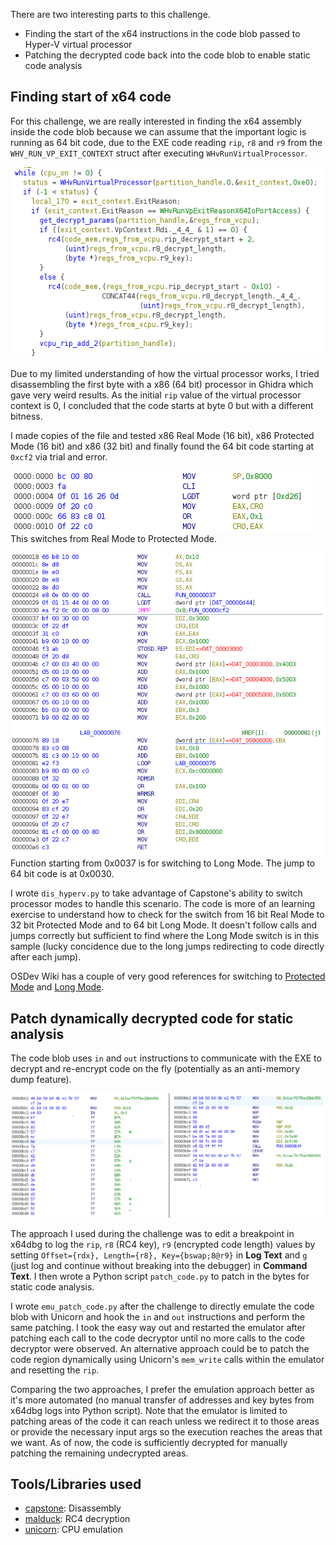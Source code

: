 There are two interesting parts to this challenge.

- Finding the start of the x64 instructions in the code blob passed to Hyper-V
virtual processor
- Patching the decrypted code back into the code blob to enable static code
  analysis

## Finding start of x64 code

For this challenge, we are really interested in finding the x64 assembly
inside the code blob because we can assume that the important logic is running as
64 bit code, due to the EXE code reading `rip`, `r8` and `r9` from the
`WHV_RUN_VP_EXIT_CONTEXT` struct after executing `WHvRunVirtualProcessor`.

![Reading values for decrypting code](img/ch12_01.png)

Due to my limited understanding of how the virtual processor works, I
tried disassembling the first byte with a x86 (64 bit) processor in Ghidra which
gave very weird results. As the initial `rip` value of the virtual processor
context is 0, I concluded that the code starts at byte 0 but with a different
bitness.

I made copies of the file and tested x86 Real Mode (16 bit), x86 Protected Mode
(16 bit) and x86 (32 bit) and finally found the 64 bit code starting at `0xcf2` via
trial and error.

![Protected Mode switch](img/ch12_02.png)
This switches from Real Mode to Protected Mode.

![Long Mode switch](img/ch12_03.png)
Function starting from 0x0037 is for switching to Long Mode. The jump to 64 bit
code is at 0x0030.

I wrote `dis_hyperv.py` to take advantage of Capstone's ability to switch processor
modes to handle this scenario. The code is more of an learning exercise to
understand how to check for the switch from 16 bit Real Mode to 32 bit Protected
Mode and to 64 bit Long Mode. It doesn't follow calls and jumps correctly but
sufficient to find where the Long Mode switch is in this sample (lucky
concidence due to the long jumps redirecting to code directly after each jump).

OSDev Wiki has a couple of very good references for switching to
[Protected Mode](https://wiki.osdev.org/Protected_Mode) and
[Long Mode](https://wiki.osdev.org/Setting_Up_Long_Mode).

## Patch dynamically decrypted code for static analysis

The code blob uses `in` and `out` instructions to communicate with the EXE to
decrypt and re-encrypt code on the fly (potentially as an anti-memory dump feature).

![RC4 encrypted code](img/ch12_04.png)

The approach I used during the challenge was to edit a breakpoint in x64dbg to
log the `rip`, `r8` (RC4 key), `r9` (encrypted code length) values by setting
`Offset={rdx}, Length={r8}, Key={bswap;8@r9}` in **Log Text** and `g` (just log
and continue without breaking into the debugger) in **Command Text**. I then wrote
a Python script `patch_code.py` to patch in the bytes for static code analysis.

I wrote `emu_patch_code.py` after the challenge to directly emulate the code blob
with Unicorn and hook the `in` and `out` instructions and perform the same
patching. I took the easy way out and restarted the emulator after patching
each call to the code decryptor until no more calls to the code decryptor were
observed. An alternative approach could be to patch the code region dynamically
using Unicorn's `mem_write` calls within the emulator and resetting the `rip`.

Comparing the two approaches, I prefer the emulation approach better as it's
more automated (no manual transfer of addresses and key bytes from x64dbg logs
into Python script). Note that the emulator is limited to patching areas of the
code it can reach unless we redirect it to those areas or provide the necessary
input args so the execution reaches the areas that we want. As of now, the code
is sufficiently decrypted for manually patching the remaining undecrypted areas.

## Tools/Libraries used
- [capstone](https://www.capstone-engine.org/lang_python.html): Disassembly
- [malduck](https://malduck.readthedocs.io/en/latest/): RC4 decryption
- [unicorn](https://www.unicorn-engine.org/docs/tutorial.html): CPU emulation
